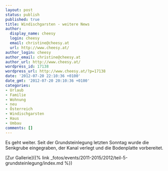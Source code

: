 ```yaml
---
layout: post
status: publish
published: true
title: Windischgarsten - weitere News
author:
  display_name: cheesy
  login: cheesy
  email: christine@cheesy.at
  url: http://www.cheesy.at/
author_login: cheesy
author_email: christine@cheesy.at
author_url: http://www.cheesy.at/
wordpress_id: 17138
wordpress_url: http://www.cheesy.at/?p=17138
date: '2012-07-20 22:10:36 +0100'
date_gmt: '2012-07-20 20:10:36 +0100'
categories:
- Urlaub
- Familie
- Wohnung
- neu
- Österreich
- Windischgarsten
- Haus
- Umbau
comments: []
---
```

<!--:de-->Es geht weiter. Seit der Grundsteinlegung letzten Sonntag wurde die Senkgrube eingegraben, der Kanal verlegt und die Bodenplatte vorbereitet.
[Zur Gallerie]({% link _fotos/events/2011-2015/2012/teil-5-grundsteinlegung/index.md %})
<!--:-->
